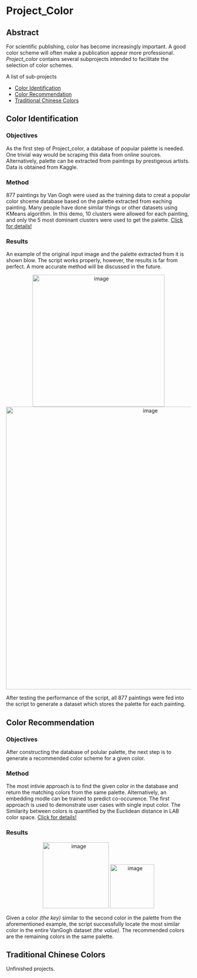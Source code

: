 # Project_Color
## Abstract
For scientific publishing, color has become increasingly important. A good color scheme will often make a publication appear more professional. *Project_color* contains several subprojects intended to facilitate the selection of color schemes.


A list of sub-projects

- [Color Identification](#Color-Identification)
- [Color Recommendation](#Color-Recommendation)
- [Traditional Chinese Colors](#Traditional-Chinese-Colors)


## Color Identification
### Objectives
As the first step of Project_color, a database of popular palette is needed. One trivial way would be scraping this data from online sources. Alternatively, palette can be extracted from paintings by prestigeous artists. Data is obtained from Kaggle.
### Method
877 paintings by Van Gogh were used as the training data to creat a popular color shceme database based on the palette extracted from eaching painting. Many people have done similar things or other datasets using KMeans algorithm. In this demo, 10 clusters were allowed for each painting, and only the 5 most dominant  clusters were used to get the palette. [Click for details!](https://github.com/anyangpeng/DS_Portfolio/blob/main/Project_color/Color_Identification/Get_color_code.ipynb)
### Results
An example of the original input image and the palette extracted from it is shown blow. The script works properly, however, the results is far from perfect. A more accurate method will be discussed in the future.
<p align="center">
  <img width="360" alt="image" src="https://user-images.githubusercontent.com/66216181/109397948-35d3d200-78ff-11eb-91f9-7bf159efd266.png">
  <img width="771" alt="image" src="https://user-images.githubusercontent.com/66216181/109398264-77fe1300-7901-11eb-826e-31bd0cdce33c.png">

</p>
After testing the performance of the script, all 877 paintings were fed into the script to generate a dataset which stores the palette for each painting.

## Color Recommendation
### Objectives
After constructing the database of polular palette, the next step is to generate a recommended color scheme for a given color. 
### Method
The most intivie approach is to find the given color in the database and return the matching colors from the same palette. Alternatively, an embedding modle can be trained to predict co-occurence. The first approach is used to demonstrate user cases  with single input color. The Similarity between colors is quantified by the Euclidean distance in LAB color space. [Click for details!](https://github.com/anyangpeng/DS_Portfolio/blob/main/Project_color/Color_Recommendation/Color_recommendation.ipynb)
### Results
<p align="center">
  <img width="180" alt="image" src="https://user-images.githubusercontent.com/66216181/109398944-69b1f600-7905-11eb-85f6-4ece54d08f2e.png">
  
  <img width="120" alt="image" src="https://user-images.githubusercontent.com/66216181/109399005-bdbcda80-7905-11eb-8323-5010604a4f6c.png">

</p>

Given a color *(the key)* similar to the second color in the palette from the aforementioned example, the script successfully locate the most similar color in the entire VanGogh dataset *(the value)*. The recommended colors are the remaining colors in the same palette.


## Traditional Chinese Colors
Unfinished projects.
